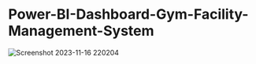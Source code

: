 # Power-BI-Dashboard-Gym-Facility-Management-System


![Screenshot 2023-11-16 220204](https://github.com/heranwang/Power-BI-Dashboard-Gym-Facility-Management-System/assets/148338886/721677d3-6d3b-42a6-9b7f-211972dd7f01)

